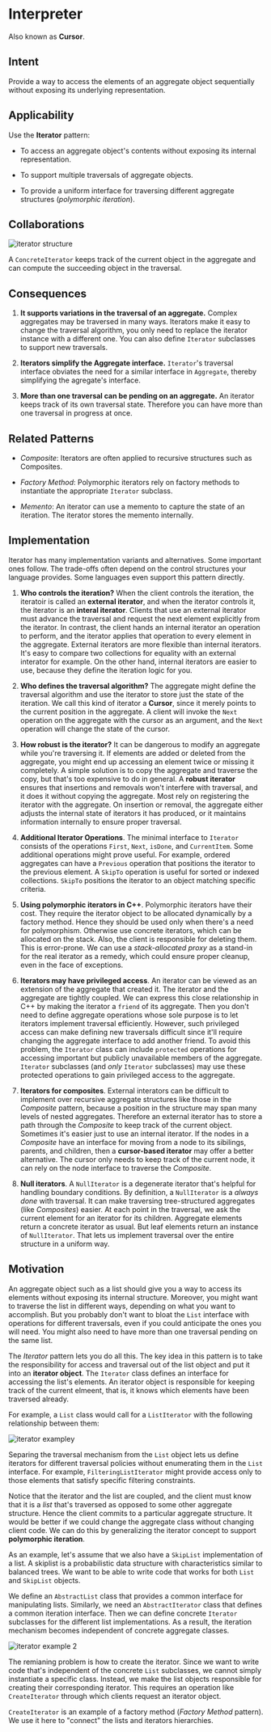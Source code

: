 # Interpreter

Also known as __Cursor__.

## Intent

Provide a way to access the elements of an aggregate object sequentially without exposing its underlying representation.

## Applicability

Use the __Iterator__ pattern:

* To access an aggregate object's contents without exposing its internal representation.

* To support multiple traversals of aggregate objects.

* To provide a uniform interface for traversing different aggregate structures (_polymorphic iteration_).

## Collaborations

![iterator structure](./iterator-structure.png)

A `ConcreteIterator` keeps track of the current object in the aggregate and can compute the succeeding object in the traversal.

## Consequences

1. __It supports variations in the traversal of an aggregate.__ Complex aggregates may be traversed in many ways. Iterators make it easy to change the traversal algorithm, you only need to replace the iterator instance with a different one. You can also define `Iterator` subclasses to support new traversals.

2. __Iterators simplify the Aggregate interface.__ `Iterator`'s traversal interface obviates the need for a similar interface in `Aggregate`, thereby simplifying the agregate's interface.

3. __More than one traversal can be pending on an aggregate.__ An iterator keeps track of its own traversal state. Therefore you can have more than one traversal in progress at once.

## Related Patterns

* _Composite_: Iterators are often applied to recursive structures such as Composites.

* _Factory Method_: Polymorphic iterators rely on factory methods to instantiate the appropriate `Iterator` subclass.

* _Memento_: An iterator can use a memento to capture the state of an iteration. The iterator stores the memento internally.

## Implementation

Iterator has many implementation variants and alternatives. Some important ones follow. The trade-offs often depend on the control structures your language provides. Some languages even support this pattern directly.

1. __Who controls the iteration?__ When the client controls the iteration, the iteratoir is called an __external iterator__, and when the iterator controls it, the iterator is an __interal iterator__. Clients that use an external iterator must advance the traversal and request the next element explicitly from the iterator. In contrast, the client hands an internal iterator an operation to perform, and the iterator applies that operation to every element in the aggregate. External iterators are more flexible than internal iterators. It's easy to compare two collections for equality with an external interator for example. On the other hand, internal iterators are easier to use, because they define the iteration logic for you.

2. __Who defines the traversal algorithm?__ The aggregate might define the traversal algorithm and use the iterator to store just the state of the iteration. We call this kind of iterator a __Cursor__, since it merely points to the current position in the aggregate. A client will invoke the `Next` operation on the aggregate with the cursor as an argument, and the `Next` operation will change the state of the cursor.

3. __How robust is the iterator?__ It can be dangerous to modify an aggregate while you're traversing it. If elements are added or deleted from the aggregate, you might end up accessing an element twice or missing it completely. A simple solution is to copy the aggregate and traverse the copy, but that's too expensive to do in general. A __robust iterator__ ensures that insertions and removals won't interfere with traversal, and it does it without copying the aggregate. Most rely on registering the iterator with the aggregate. On insertion or removal, the aggregate either adjusts the internal state of iterators it has produced, or it maintains information internally to ensure proper traversal.

4. __Additional Iterator Operations__. The minimal interface to `Iterator` consists of the operations `First`, `Next`, `isDone`, and `CurrentItem`. Some additional operations might prove useful. For example, ordered aggregates can have a `Previous` operation that positions the iterator to the previous element. A `SkipTo` operation is useful for sorted or indexed collections. `SkipTo` positions the iterator to an object matching specific criteria.

5. __Using polymorphic iterators in C++__. Polymorphic iterators have their cost. They require the iterator object to be allocated dynamically by a factory method. Hence they should be used only when there's a need for polymorphism. Otherwise use concrete iterators, which can be allocated on the stack. Also, the client is responsible for deleting them. This is error-prone. We can use a _stack-allocated proxy_ as a stand-in for the real iterator as a remedy, which could ensure proper cleanup, even in the face of exceptions.

6. __Iterators may have privileged access__. An iterator can be viewed as an extension of the aggregate that created it. The iterator and the aggregate are tightly coupled. We can express this close relationship in C++ by making the iterator a `friend` of its aggregate. Then you don't need to define aggregate operations whose sole purpose is to let iterators implement traversal efficiently. However, such privileged access can make defining new traversals difficult since it'll require changing the aggregate interface to add another friend. To avoid this problem, the `Iterator` class can include `protected` operations for accessing important but publicly unavailable members of the aggregate. `Iterator` subclasses (and _only_ `Iterator` subclasses) may use these protected operations to gain privileged access to the aggregate.

7. __Iterators for composites__. External interators can be difficult to implement over recursive aggregate structures like those in the _Composite_ pattern, because a position in the structure may span many levels of nested aggregates. Therefore an external iterator has to store a path through the _Composite_ to keep track of the current object. Sometimes it's easier just to use an internal iterator. If the nodes in a _Composite_ have an interface for moving from a node to its sibilings, parents, and children, then a __cursor-based iterator__ may offer a better alternative. The cursor only needs to keep track of the current node, it can rely on the node interface to traverse the _Composite_.

8. __Null iterators__. A `NullIterator` is a degenerate iterator that's helpful for handling boundary conditions. By definition, a `NullIterator` is a _always done_ with traversal. It can make traversing tree-structured aggregates (like _Composites_) easier. At each point in the traversal, we ask the current element for an iterator for its children. Aggregate elements return a concrete iterator as usual. But leaf elements return an instance of `NullIterator`. That lets us implement traversal over the entire structure in a uniform way.

## Motivation

An aggregate object such as a list should give you a way to access its elements without exposing its internal structure. Moreover, you might want to traverse the list in different ways, depending on what you want to accomplish. But you probably don't want to bloat the `List` interface with operations for different traversals, even if you could anticipate the ones you will need. You might also need to have more than one traversal pending on the same list.

The _Iterator_ pattern lets you do all this. The key idea in this pattern is to take the responsibility for access and traversal out of the list object and put it into an __iterator object__. The `Iterator` class defines an interface for accessing the list's elements. An iterator object is responsible for keeping track of the current elmeent, that is, it knows which elements have been traversed already.

For example, a `List` class would call for a `ListIterator` with the following relationship between them:

![iterator example](./iterator-example.png)y

Separing the traversal mechanism from the `List` object lets us define iterators for different traversal policies without enumerating them in the `List` interface. For example, `FilteringListIterator` might provide access only to those elements that satisfy specific filtering constraints.

Notice that the iterator and the list are coupled, and the client must know that it is a _list_ that's traversed as opposed to some other aggregate structure. Hence the client commits to a particular aggregate structure. It would be better if we could change the aggregate class without changing client code. We can do this by generalizing the iterator concept to support __polymorphic iteration__.

As an example, let's assume that we also have a `SkipList` implementation of a list. A skiplist is a probabilistic data structure with characteristics similar to balanced trees. We want to be able to write code that works for both `List` and `SkipList` objects.

We define an `AbstractList` class that provides a common interface for manipulating lists. Similarly, we need an `AbstractIterator` class that defines a common iteration interface. Then we can define concrete `Iterator` subclasses for the different list implementations. As a result, the iteration mechanism becomes independent of concrete aggregate classes.

![iterator example 2](./iterator-example-2.png)

The remianing problem is how to create the iterator. Since we want to write code that's independent of the concrete `List` subclasses, we cannot simply instantiate a specific class. Instead, we make the list objects responsible for creating their corresponding iterator. This requires an operation like `CreateIterator` through which clients request an iterator object.

`CreateIterator` is an example of a factory method (_Factory Method_ pattern). We use it here to "connect" the lists and iterators hierarchies.
